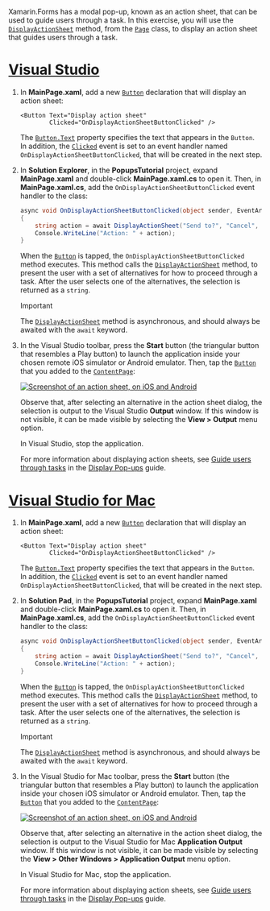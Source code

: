 
Xamarin.Forms has a modal pop-up, known as an action sheet, that can be used to guide users through a task. In this exercise, you will use the [`DisplayActionSheet`](xref:Xamarin.Forms.Page.DisplayActionSheet*) method, from the [`Page`](xref:Xamarin.Forms.Page) class, to display an action sheet that guides users through a task.

# [Visual Studio](#tab/vswin)

1. In **MainPage.xaml**, add a new [`Button`](xref:Xamarin.Forms.Button) declaration that will display an action sheet:

    ```xaml
    <Button Text="Display action sheet"
            Clicked="OnDisplayActionSheetButtonClicked" />
    ```

     The [`Button.Text`](xref:Xamarin.Forms.Button.Text) property specifies the text that appears in the `Button`. In addition, the [`Clicked`](xref:Xamarin.Forms.Button.Clicked) event is set to an event handler named `OnDisplayActionSheetButtonClicked`, that will be created in the next step.

1. In **Solution Explorer**, in the **PopupsTutorial** project, expand **MainPage.xaml** and double-click **MainPage.xaml.cs** to open it. Then, in **MainPage.xaml.cs**, add the `OnDisplayActionSheetButtonClicked` event handler to the class:

    ```csharp
    async void OnDisplayActionSheetButtonClicked(object sender, EventArgs e)
    {
        string action = await DisplayActionSheet("Send to?", "Cancel", null, "Email", "Twitter", "Facebook");
        Console.WriteLine("Action: " + action);
    }
    ```

    When the [`Button`](xref:Xamarin.Forms.Button) is tapped, the `OnDisplayActionSheetButtonClicked` method executes. This method calls the [`DisplayActionSheet`](xref:Xamarin.Forms.Page.DisplayActionSheet*) method, to present the user with a set of alternatives for how to proceed through a task. After the user selects one of the alternatives, the selection is returned as a `string`.

    > [!IMPORTANT]
    > The [`DisplayActionSheet`](xref:Xamarin.Forms.Page.DisplayActionSheet*) method is asynchronous, and should always be awaited with the `await` keyword.

1. In the Visual Studio toolbar, press the **Start** button (the triangular button that resembles a Play button) to launch the application inside your chosen remote iOS simulator or Android emulator. Then, tap the [`Button`](xref:Xamarin.Forms.Button) that you added to the [`ContentPage`](xref:Xamarin.Forms.ContentPage):

    [![Screenshot of an action sheet, on iOS and Android](../images/actionsheet.png "Actionsheet that guides users through a task")](../images/actionsheet-large.png#lightbox "Actionsheet that guides users through a task")

    Observe that, after selecting an alternative in the action sheet dialog, the selection is output to the Visual Studio **Output** window. If this window is not visible, it can be made visible by selecting the **View > Output** menu option.

    In Visual Studio, stop the application.

    For more information about displaying action sheets, see [Guide users through tasks](~/xamarin-forms/user-interface/pop-ups.md#guide-users-through-tasks) in the [Display Pop-ups](~/xamarin-forms/user-interface/pop-ups.md) guide.

# [Visual Studio for Mac](#tab/vsmac)

1. In **MainPage.xaml**, add a new [`Button`](xref:Xamarin.Forms.Button) declaration that will display an action sheet:

    ```xaml
    <Button Text="Display action sheet"
            Clicked="OnDisplayActionSheetButtonClicked" />
    ```

    The [`Button.Text`](xref:Xamarin.Forms.Button.Text) property specifies the text that appears in the `Button`. In addition, the [`Clicked`](xref:Xamarin.Forms.Button.Clicked) event is set to an event handler named `OnDisplayActionSheetButtonClicked`, that will be created in the next step.

1. In **Solution Pad**, in the **PopupsTutorial** project, expand **MainPage.xaml** and double-click **MainPage.xaml.cs** to open it. Then, in **MainPage.xaml.cs**, add the `OnDisplayActionSheetButtonClicked` event handler to the class:

    ```csharp
    async void OnDisplayActionSheetButtonClicked(object sender, EventArgs e)
    {
        string action = await DisplayActionSheet("Send to?", "Cancel", null, "Email", "Twitter", "Facebook");
        Console.WriteLine("Action: " + action);
    }
    ```

    When the [`Button`](xref:Xamarin.Forms.Button) is tapped, the `OnDisplayActionSheetButtonClicked` method executes. This method calls the [`DisplayActionSheet`](xref:Xamarin.Forms.Page.DisplayActionSheet*) method, to present the user with a set of alternatives for how to proceed through a task. After the user selects one of the alternatives, the selection is returned as a `string`.

    > [!IMPORTANT]
    > The [`DisplayActionSheet`](xref:Xamarin.Forms.Page.DisplayActionSheet*) method is asynchronous, and should always be awaited with the `await` keyword.

1. In the Visual Studio for Mac toolbar, press the **Start** button (the triangular button that resembles a Play button) to launch the application inside your chosen iOS simulator or Android emulator. Then, tap the [`Button`](xref:Xamarin.Forms.Button) that you added to the [`ContentPage`](xref:Xamarin.Forms.ContentPage):

    [![Screenshot of an action sheet, on iOS and Android](../images/actionsheet.png "Actionsheet that guides users through a task")](../images/actionsheet-large.png#lightbox "Actionsheet that guides users through a task")

    Observe that, after selecting an alternative in the action sheet dialog, the selection is output to the Visual Studio for Mac **Application Output** window. If this window is not visible, it can be made visible by selecting the **View > Other Windows > Application Output** menu option.

    In Visual Studio for Mac, stop the application.

    For more information about displaying action sheets, see [Guide users through tasks](~/xamarin-forms/user-interface/pop-ups.md#guide-users-through-tasks) in the [Display Pop-ups](~/xamarin-forms/user-interface/pop-ups.md) guide.
